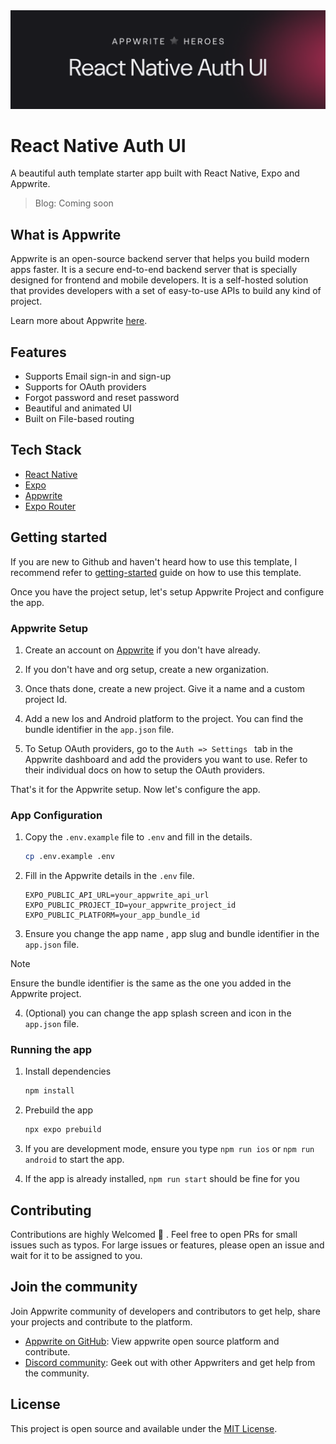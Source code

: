 <img width="1280" alt="Almost Reddit - 571x238" src="/assets/images/header.png">

# React Native Auth UI

A beautiful auth template starter app built with React Native, Expo and Appwrite.

> Blog: Coming soon

## What is Appwrite

Appwrite is an open-source backend server that helps you build modern apps faster. It is a secure end-to-end backend server that is specially designed for frontend and mobile developers. It is a self-hosted solution that provides developers with a set of easy-to-use APIs to build any kind of project.

Learn more about Appwrite [here](https://appwrite.io/).

## Features

- Supports Email sign-in and sign-up
- Supports for OAuth providers
- Forgot password and reset password
- Beautiful and animated UI
- Built on File-based routing

## Tech Stack

- [React Native](https://reactnative.dev/)
- [Expo](https://expo.dev/)
- [Appwrite](https://appwrite.io/)
- [Expo Router](https://github.com/expo/router)

## Getting started

If you are new to Github and haven't heard how to use this template, I recommend refer to [getting-started](docs/getting-started.md) guide on how to use this template.

Once you have the project setup, let's setup Appwrite Project and configure the app.

### Appwrite Setup

1. Create an account on [Appwrite](https://cloud.appwrite.io/) if you don't have already.

2. If you don't have and org setup, create a new organization.

3. Once thats done, create a new project. Give it a name and a custom project Id.

4. Add a new Ios and Android platform to the project. You can find the bundle identifier in the `app.json` file.

5. To Setup OAuth providers, go to the `Auth => Settings ` tab in the Appwrite dashboard and add the providers you want to use. Refer to their individual docs on how to setup the OAuth providers.

That's it for the Appwrite setup. Now let's configure the app.

### App Configuration

1. Copy the `.env.example` file to `.env` and fill in the details.

   ```bash
   cp .env.example .env
   ```

2. Fill in the Appwrite details in the `.env` file.

   ```env
   EXPO_PUBLIC_API_URL=your_appwrite_api_url
   EXPO_PUBLIC_PROJECT_ID=your_appwrite_project_id
   EXPO_PUBLIC_PLATFORM=your_app_bundle_id
   ```

3. Ensure you change the app name , app slug and bundle identifier in the `app.json` file.

> [!NOTE]
> Ensure the bundle identifier is the same as the one you added in the Appwrite project.

4. (Optional) you can change the app splash screen and icon in the `app.json` file.

### Running the app

1. Install dependencies

   ```bash
   npm install
   ```

2. Prebuild the app

   ```bash
   npx expo prebuild
   ```

3. If you are development mode, ensure you type `npm run ios` or `npm run android` to start the app.

4. If the app is already installed, `npm run start` should be fine for you

## Contributing

Contributions are highly Welcomed 💙 . Feel free to open PRs for small issues such as typos. For large issues or features, please open an issue and wait for it to be assigned to you.

## Join the community

Join Appwrite community of developers and contributors to get help, share your projects and contribute to the platform.

- [Appwrite on GitHub](https://github.com/appwrite/appwrite): View appwrite open source platform and contribute.
- [Discord community](https://appwrite.io/discord): Geek out with other Appwriters and get help from the community.

## License

This project is open source and available under the [MIT License](LICENSE).
